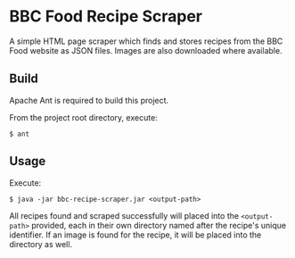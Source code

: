 # BBC Food Recipe Scraper

A simple HTML page scraper which finds and stores recipes from the BBC Food
website as JSON files. Images are also downloaded where available.

## Build

Apache Ant is required to build this project.

From the project root directory, execute:

`$ ant`

## Usage

Execute:

`$ java -jar bbc-recipe-scraper.jar <output-path>`

All recipes found and scraped successfully will placed into the `<output-path>`
provided, each in their own directory named after the recipe's unique
identifier. If an image is found for the recipe, it will be placed into the
directory as well.
